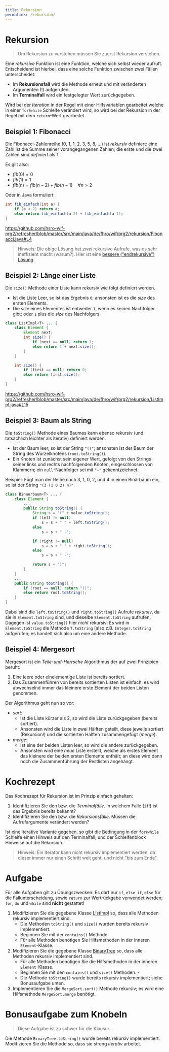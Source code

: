 ```yaml
---
title: Rekursion
permalink: /rekursion/
---
```


# Rekursion

> Um Rekursion zu verstehen müssen Sie zuerst Rekursion verstehen.

Eine _rekursive_ Funktion ist eine Funktion, welche sich selbst wieder aufruft.
Entscheidend ist hierbei, dass eine solche Funktion zwischen zwei Fällen unterscheidet:

- Im **Rekursionsfall** wird die Methode erneut und mit veränderten Argumenten (!) aufgerufen.
- Im **Terminalfall** wird ein festgelegter Wert zurückgegeben.

Wird bei der _Iteration_ in der Regel mit einer Hilfsvariablen gearbeitet welche in einer `for`/`while` Schleife verändert wird, so wird bei der Rekursion in der Regel mit dem `return`-Wert gearbeitet.

## Beispiel 1: Fibonacci

Die Fibonacci-Zahlenreihe (0, 1, 1, 2, 3, 5, 8, ...) ist _rekursiv_ definiert: eine Zahl ist die Summe seiner vorangegangenen Zahlen; die erste und die zwei Zahlen sind _definiert_ als 1.

Es gilt also:
- $fib(0) = 0$
- $fib(1) = 1$
- $fib(n) = fib(n-2) + fib(n-1) \quad \forall n > 2$

Oder in Java formuliert:

```java
int fib_einfach(int a) {
	if (a < 2) return a;
	else return fib_einfach(a-2) + fib_einfach(a-1);
}
```

<https://github.com/hsro-wif-prg2/refresher/blob/master/src/main/java/de/fhro/wif/prg2/rekursion/Fibonacci.java#L4>

> Hinweis: Die obige Lösung hat *zwei* rekursive Aufrufe, was es sehr ineffizient macht (warum?).
> Hier ist eine [bessere ("endrekursive") Lösung](https://github.com/hsro-wif-prg2/refresher/blob/master/src/main/java/de/fhro/wif/prg2/rekursion/Fibonacci.java#L9).


## Beispiel 2: Länge einer Liste

Die `size()` Methode einer Liste kann rekursiv wie folgt definiert werden.

- Ist die Liste Leer, so ist das Ergebnis `0`; ansonsten ist es die _size_ des ersten Elements.
- Die _size_ eines Elementes ist entweder `1`, wenn es keinen Nachfolger gibt; oder `1` plus die _size_ des Nachfolgers.

```java
class ListImpl<T> ... {
	class Element {
		Element next;
		int size() {
			if (next == null) return 1;
			else return 1 + next.size();
		}
	}

	int size() {
		if (first == null) return 0;
		else return first.size();
	}
}
```

<https://github.com/hsro-wif-prg2/refresher/blob/master/src/main/java/de/fhro/wif/prg2/rekursion/ListImpl.java#L15>


## Beispiel 3: Baum als String

Die `toString()` Methode eines Baumes kann ebenso rekursiv (und tatsächlich leichter als iterativ) definiert werden.

- Ist der Baum leer, so ist der String `"()"`; ansonsten ist der Baum der String des Wurzelknotens (`root.toString()`).
- Ein Knoten ist zunächst sein eigener Wert, gefolgt von den Strings seiner links und rechts nachfolgenden Knoten, eingeschlossen von Klammern; ein `null`-Nachfolger sei mit `"-"` gekenntzeichnet.

Beispiel: Fügt man der Reihe nach 3, 1, 0, 2, und 4 in einen Binärbaum ein, so ist der String `"(3 (1 0 2) 4)"`.

```java
class Binaerbaum<T> ... {
	class Element {
		...
		public String toString() {
			String s = "(" + value.toString();
			if (left != null)
				s = s + " " + left.toString();
			else
				s = s + " -";

			if (right != null)
				s = s + " " + right.toString();
			else
				s = s + " -";

			return s + ")";
		}
	}
	...
	public String toString() {
		if (root == null) return "()";
		else return root.toString();
	}
}
```

Dabei sind die `left.toString()` und `right.toString()` Aufrufe _rekursiv_, da sie in `Element.toString` sind, und dieselbe `Element.toString` aufrufen.
Dagegen ist `value.toString()` hier _nicht_ rekursiv: Es wird in `Element.toString` die Methode `T.toString` (also z.B. `Integer.toString` aufgerufen; es handelt sich also um eine andere Methode.

## Beispiel 4: Mergesort

Mergesort ist ein _Teile-und-Herrsche_ Algorithmus der auf zwei Prinzipien beruht:

1. Eine leere oder einelementige Liste ist bereits sortiert.
2. Das Zusammenführen von bereits sortierten Listen ist einfach: es wird abwechselnd immer das kleinere erste Element der beiden Listen genommen.

Der Algorithmus geht nun so vor: 
- _sort_: 
	* Ist die Liste kürzer als 2, so wird die Liste zurückgegeben (bereits sortiert).
	* Ansonsten wird die Liste in zwei Hälften geteilt, diese jeweils sortiert (Rekursion!) und die sortierten Hälften zusammengefügt (_merge_).
- _merge_:
	* Ist eine der beiden Listen leer, so wird die andere zurückgegeben.
	* Ansonsten wird eine _neue_ Liste erstellt, welche als erstes Element das kleinere der beiden ersten Elemente enthält; an diese wird dann noch die Zusammenführung der Restlisten angehängt. 


# Kochrezept

Das Kochrezept für Rekursion ist im Prinzip einfach gehalten:

1. Identifizieren Sie den bzw. die _Terminalfälle_.
	In welchem Falle (`if`!) ist das Ergebnis bereits bekannt?
2. Identifizieren Sie den bzw. die _Rekursionsfälle_.
	Müssen die Aufrufargumente verändert werden?

Ist eine iterative Variante gegeben, so gibt die Bedingung in der `for`/`while` Schleife einen Hinweis auf den Terminalfall, und der Schleifenblock Hinweise auf die Rekursion.

> Hinweis: Ein Iterator kann nicht rekursiv implementiert werden, da dieser immer nur einen Schritt weit geht, und nicht "bis zum Ende".


# Aufgabe

Für alle Aufgaben gilt zu Übungszwecken: Es darf nur `if`, `else if`, `else` für die Fallunterscheidung, sowie `return` zur Wertrückgabe verwendet werden; `for`, `do` und `while` sind **nicht** gestattet!


1. Modifizieren Sie die gegebene Klasse [ListImpl](https://github.com/hsro-wif-prg2/refresher/blob/master/src/main/java/de/fhro/wif/prg2/rekursion/ListImpl.java#L15) so, dass alle Methoden rekursiv implementiert sind.
	- Die Methoden `toString()` und `size()` wurden bereits rekursiv implementiert.
	- Beginnen Sie mit der `contains()` Methode.
	- Für alle Methoden benötigen Sie Hilfsmethoden in der inneren `Element`-Klasse.
2. Modifizieren Sie die gegebene Klasse [BinaryTree](https://github.com/hsro-wif-prg2/refresher/blob/master/src/main/java/de/fhro/wif/prg2/rekursion/BinaryTree.java) so, dass alle Methoden rekursiv implementiert sind.
	- Für alle Methoden benötigen Sie die Hilfsmethoden in der inneren `Element`-Klasse.
	- Beginnen Sie mit den `contains()` und `size()` Methoden.	- 
	- Die Methode `toString()` wurde bereits rekursiv implementiert; siehe Bonusaufgabe unten.
3. Implementieren Sie die `MergeSort.sort()` Methode rekursiv; es wird eine Hilfsmethode `MergeSort.merge` benötigt.


# Bonusaufgabe zum Knobeln

> Diese Aufgabe ist zu schwer für die Klausur.

Die Methode `BinaryTree.toString()` wurde bereits rekursiv implementiert.
Modifizieren Sie die Methode so, dass sie streng _iterativ_ arbeitet.
